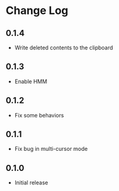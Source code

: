 # Change Log

## 0.1.4

- Write deleted contents to the clipboard

## 0.1.3

- Enable HMM

## 0.1.2

- Fix some behaviors

## 0.1.1

- Fix bug in multi-cursor mode

## 0.1.0

- Initial release